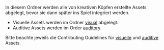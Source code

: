 In diesem Ordner werden alle von kreativen Köpfen erstellte Assets abgelegt, bevor sie dann später ins Spiel integriert werden.

* Visuelle Assets werden im Ordner [visual](visual/) abgelegt.
* Auditive Assets werden im Order [auditory](auditory/).

Bitte beachte jeweils die Contributing Guidelines für [visuelle](https://docs.fairytaledefender.de/docs/contributing/visual/) und [auditive](https://docs.fairytaledefender.de/docs/contributing/auditory/) Assets.
